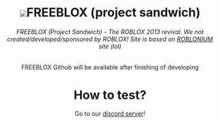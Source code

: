 <center>
<h1><img src="https://media.discordapp.net/attachments/1028641586776645792/1030931951848272012/39_20221015225315.png?width=50&height=50">FREEBLOX (project sandwich)</h1>
<h6>FREEBLOX (Project Sandwich) - The ROBLOX 2013 revival. We not created/developed/sponsored by ROBLOX! Site is based on <a href="https://sitetest1.roblonium.com">ROBLONIUM</a> site (lol)</h6>
FREEBLOX Github will be available after finishing of developing
<h1>How to test?</h1>
Go to our <a href="https://discord.gg/UpUr8Nx68k">discord server</a>!
</center>
